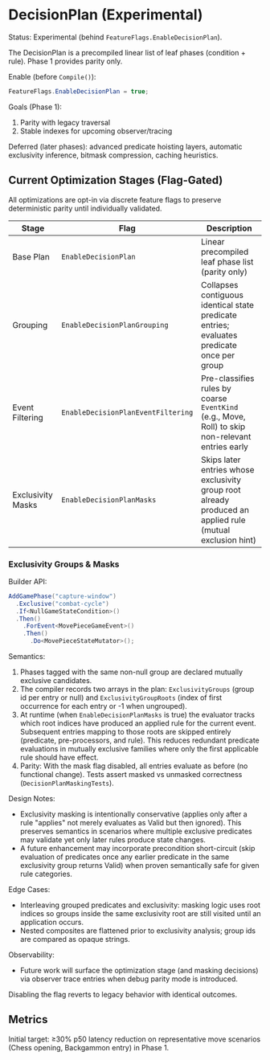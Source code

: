 # DecisionPlan (Experimental)

Status: Experimental (behind `FeatureFlags.EnableDecisionPlan`).

The DecisionPlan is a precompiled linear list of leaf phases (condition + rule). Phase 1 provides parity only.

Enable (before `Compile()`):

```csharp
FeatureFlags.EnableDecisionPlan = true;
```

Goals (Phase 1):

1. Parity with legacy traversal
2. Stable indexes for upcoming observer/tracing

Deferred (later phases): advanced predicate hoisting layers, automatic exclusivity inference, bitmask compression, caching heuristics.

## Current Optimization Stages (Flag-Gated)

All optimizations are opt-in via discrete feature flags to preserve deterministic parity until individually validated.

| Stage | Flag | Description |
|-------|------|-------------|
| Base Plan | `EnableDecisionPlan` | Linear precompiled leaf phase list (parity only) |
| Grouping | `EnableDecisionPlanGrouping` | Collapses contiguous identical state predicate entries; evaluates predicate once per group |
| Event Filtering | `EnableDecisionPlanEventFiltering` | Pre-classifies rules by coarse `EventKind` (e.g., Move, Roll) to skip non-relevant entries early |
| Exclusivity Masks | `EnableDecisionPlanMasks` | Skips later entries whose exclusivity group root already produced an applied rule (mutual exclusion hint) |

### Exclusivity Groups & Masks

Builder API:

```csharp
AddGamePhase("capture-window")
  .Exclusive("combat-cycle")
  .If<NullGameStateCondition>()
  .Then()
    .ForEvent<MovePieceGameEvent>()
    .Then()
      .Do<MovePieceStateMutator>();
```

Semantics:

1. Phases tagged with the same non-null group are declared mutually exclusive candidates.
2. The compiler records two arrays in the plan: `ExclusivityGroups` (group id per entry or null) and `ExclusivityGroupRoots` (index of first occurrence for each entry or -1 when ungrouped).
3. At runtime (when `EnableDecisionPlanMasks` is true) the evaluator tracks which root indices have produced an applied rule for the current event. Subsequent entries mapping to those roots are skipped entirely (predicate, pre-processors, and rule). This reduces redundant predicate evaluations in mutually exclusive families where only the first applicable rule should have effect.
4. Parity: With the mask flag disabled, all entries evaluate as before (no functional change). Tests assert masked vs unmasked correctness (`DecisionPlanMaskingTests`).

Design Notes:

- Exclusivity masking is intentionally conservative (applies only after a rule "applies" not merely evaluates as Valid but then ignored). This preserves semantics in scenarios where multiple exclusive predicates may validate yet only later rules produce state changes.
- A future enhancement may incorporate precondition short-circuit (skip evaluation of predicates once any earlier predicate in the same exclusivity group returns Valid) when proven semantically safe for given rule categories.

Edge Cases:

- Interleaving grouped predicates and exclusivity: masking logic uses root indices so groups inside the same exclusivity root are still visited until an application occurs.
- Nested composites are flattened prior to exclusivity analysis; group ids are compared as opaque strings.

Observability:

- Future work will surface the optimization stage (and masking decisions) via observer trace entries when debug parity mode is introduced.

Disabling the flag reverts to legacy behavior with identical outcomes.

## Metrics

Initial target: ≥30% p50 latency reduction on representative move scenarios (Chess opening, Backgammon entry) in Phase 1.
